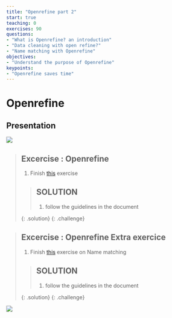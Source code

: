 ```yaml
---
title: "Openrefine part 2"
start: true
teaching: 0
exercises: 90
questions:
- "What is Openrefine? an introduction"
- "Data cleaning with open refine?"
- "Name matching with Openrefine"
objectives:
- "Understand the purpose of Openrefine"
keypoints:
- "Openrefine saves time"
---
```


# Openrefine

## Presentation

<a href="https://docs.google.com/presentation/d/1wtvqjm8XxbfYOzmkE03yTux42KmN2c-sDyK-EgH_q5M/edit?usp=sharing">
    <img src="{{ '/assets/img/openrefine.PNG' | relative_url }}">
  </a>


> ## Excercise : Openrefine
> 
> 1. Finish [this](https://drive.google.com/file/d/1KKkqfjAtkaV80Xs1vd0ycTeaJwztxU3b/view?usp=drive_link) exercise
> 
>    
> > ## SOLUTION
> > 1. follow the guidelines in the document
> > 
> {: .solution}
{: .challenge}
>

> ## Excercise : Openrefine Extra exercice 
> 
> 1. Finish [this](https://drive.google.com/file/d/1KKkqfjAtkaV80Xs1vd0ycTeaJwztxU3b/view?usp=drive_link) exercise on Name matching
> 
>    
> > ## SOLUTION
> > 1. follow the guidelines in the document
> > 
> {: .solution}
{: .challenge}

<a href="https://drive.google.com/file/d/1KKkqfjAtkaV80Xs1vd0ycTeaJwztxU3b/view?usp=drive_link">
    <img src="{{ '/assets/img/openrefine_tutorial.PNG' | relative_url }}">
  </a>

